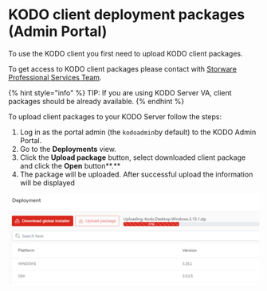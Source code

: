 # KODO client deployment packages \(Admin Portal\)

To use the KODO client you first need to upload KODO client packages.

To get access to KODO client packages please contact with [Storware Professional Services Team](mailto:ps@storware.eu).

{% hint style="info" %}
TIP: If you are using KODO Server VA, client packages should be already available.
{% endhint %}

To upload client packages to your KODO Server follow the steps:

1. Log in as the portal admin \(the `kodoadmin`by default\) to the KODO Admin Portal.
2. Go to the **Deployments** view.
3. Click the **Upload package** button, select downloaded client package and click the **Open** button**.**
4. The package will be uploaded.  After successful upload the information will be displayed

![upload](../../../.gitbook/assets/uploadpkg.png)

